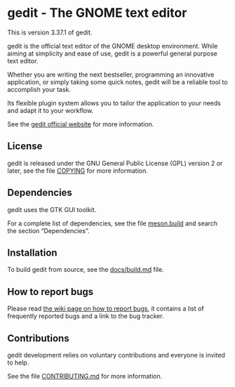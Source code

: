 gedit - The GNOME text editor
=============================

This is version 3.37.1 of gedit.

gedit is the official text editor of the GNOME desktop environment.
While aiming at simplicity and ease of use, gedit is a powerful general
purpose text editor.

Whether you are writing the next bestseller, programming an innovative
application, or simply taking some quick notes, gedit will be a reliable
tool to accomplish your task.

Its flexible plugin system allows you to tailor the application to your
needs and adapt it to your workflow.

See the [gedit official website](https://wiki.gnome.org/Apps/Gedit) for
more information.

License
-------

gedit is released under the GNU General Public License (GPL) version 2 or
later, see the file [COPYING](COPYING) for more information.

Dependencies
------------

gedit uses the GTK GUI toolkit.

For a complete list of dependencies, see the file [meson.build](meson.build) and
search the section “Dependencies”.

Installation
------------

To build gedit from source, see the [docs/build.md](docs/build.md) file.

How to report bugs
------------------

Please read
[the wiki page on how to report bugs](https://wiki.gnome.org/Apps/Gedit/ReportingBugs),
it contains a list of frequently reported bugs and a link to the bug
tracker.

Contributions
-------------

gedit development relies on voluntary contributions and everyone is invited
to help.

See the file [CONTRIBUTING.md](CONTRIBUTING.md) for more information.
